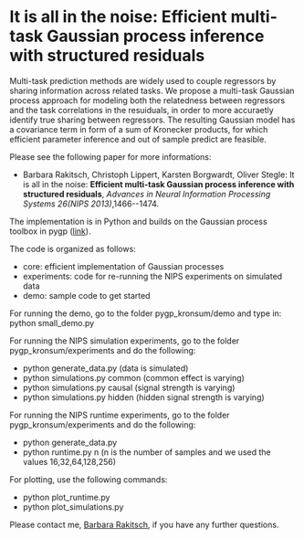  # It is all in the noise: Efficient multi-task Gaussian process inference with structured residuals

Multi-task prediction methods are widely used to couple regressors by sharing information across related tasks. We propose a multi-task Gaussian process approach for modeling both the relatedness between regressors and the task correlations in the resuiduals, in order to more accuraetly identify true sharing between regressors.
The resulting Gaussian model has a covariance term in form of a sum of Kronecker products, for which efficient parameter inference and out of sample predict are feasible.

Please see the following paper for more informations:

* Barbara Rakitsch, Christoph Lippert, Karsten Borgwardt, Oliver Stegle: It is all in the noise: **Efficient multi-task Gaussian process inference with structured residuals**, *Advances in Neural Information Processing Systems 26(NIPS 2013)*,1466--1474.

The implementation is in Python and builds on the Gaussian process toolbox in pygp ([link](https://github.com/PMBio/pygp)). 

The code is organized as follows:

* core: efficient implementation of Gaussian processes
* experiments: code for re-running the NIPS experiments on simulated data
* demo: sample code to get started

For running the demo, go to the folder pygp_kronsum/demo and type in:
python small_demo.py

For running the NIPS simulation experiments, go to the folder pygp_kronsum/experiments and do the following:

* python generate_data.py (data is simulated)
* python simulations.py common (common effect is varying)
* python simulations.py causal (signal strength is varying)
* python simulations.py hidden (hidden signal strength is varying)


For running the NIPS runtime experiments, go to the folder pygp_kronsum/experiments
and do the following:
* python generate_data.py
* python runtime.py n (n is the number of samples and we used the values 16,32,64,128,256)

For plotting, use the following commands:
* python plot_runtime.py 
* python plot_simulations.py 


Please contact me, [Barbara Rakitsch](barbara.rakitsch@tuebingen.mpg.de), if you have any further questions.